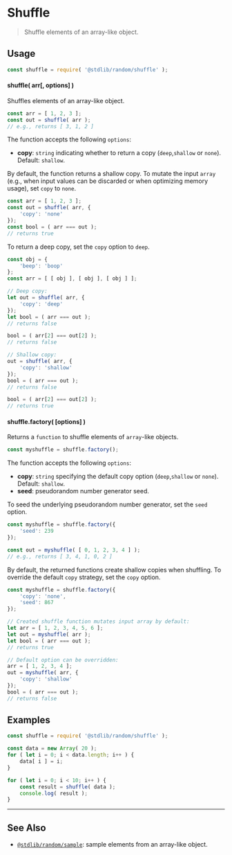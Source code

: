 <!--

@license Apache-2.0

Copyright (c) 2018 The Stdlib Authors.

Licensed under the Apache License, Version 2.0 (the "License");
you may not use this file except in compliance with the License.
You may obtain a copy of the License at

   http://www.apache.org/licenses/LICENSE-2.0

Unless required by applicable law or agreed to in writing, software
distributed under the License is distributed on an "AS IS" BASIS,
WITHOUT WARRANTIES OR CONDITIONS OF ANY KIND, either express or implied.
See the License for the specific language governing permissions and
limitations under the License.

-->

# Shuffle

> Shuffle elements of an array-like object.

<section class="intro">

</section>

<!-- /.intro -->

<section class="usage">

## Usage

```javascript
const shuffle = require( '@stdlib/random/shuffle' );
```

#### shuffle( arr\[, options] )

Shuffles elements of an array-like object.

```javascript
const arr = [ 1, 2, 3 ];
const out = shuffle( arr );
// e.g., returns [ 3, 1, 2 ]
```

The function accepts the following `options`:

-   **copy**: `string` indicating whether to return a copy (`deep`,`shallow` or `none`). Default: `shallow`.

By default, the function returns a shallow copy. To mutate the input `array` (e.g., when input values can be discarded or when optimizing memory usage), set `copy` to `none`.

```javascript
const arr = [ 1, 2, 3 ];
const out = shuffle( arr, {
    'copy': 'none'
});
const bool = ( arr === out );
// returns true
```

To return a deep copy, set the `copy` option to `deep`.

```javascript
const obj = {
    'beep': 'boop'
};
const arr = [ [ obj ], [ obj ], [ obj ] ];

// Deep copy:
let out = shuffle( arr, {
    'copy': 'deep'
});
let bool = ( arr === out );
// returns false

bool = ( arr[2] === out[2] );
// returns false

// Shallow copy:
out = shuffle( arr, {
    'copy': 'shallow'
});
bool = ( arr === out );
// returns false

bool = ( arr[2] === out[2] );
// returns true
```

#### shuffle.factory( \[options] )

Returns a `function` to shuffle elements of `array`-like objects.

```javascript
const myshuffle = shuffle.factory();
```

The function accepts the following `options`:

-   **copy**: `string` specifying the default copy option (`deep`,`shallow` or `none`). Default: `shallow`.
-   **seed**: pseudorandom number generator seed.

To seed the underlying pseudorandom number generator, set the `seed` option.

```javascript
const myshuffle = shuffle.factory({
    'seed': 239
});

const out = myshuffle( [ 0, 1, 2, 3, 4 ] );
// e.g., returns [ 3, 4, 1, 0, 2 ]
```

By default, the returned functions create shallow copies when shuffling. To override the default `copy` strategy, set the `copy` option.

```javascript
const myshuffle = shuffle.factory({
    'copy': 'none',
    'seed': 867
});

// Created shuffle function mutates input array by default:
let arr = [ 1, 2, 3, 4, 5, 6 ];
let out = myshuffle( arr );
let bool = ( arr === out );
// returns true

// Default option can be overridden:
arr = [ 1, 2, 3, 4 ];
out = myshuffle( arr, {
    'copy': 'shallow'
});
bool = ( arr === out );
// returns false
```

</section>

<!-- /.usage -->

<section class="examples">

## Examples

<!-- eslint no-undef: "error" -->

```javascript
const shuffle = require( '@stdlib/random/shuffle' );

const data = new Array( 20 );
for ( let i = 0; i < data.length; i++ ) {
    data[ i ] = i;
}

for ( let i = 0; i < 10; i++ ) {
    const result = shuffle( data );
    console.log( result );
}
```

</section>

<!-- /.examples -->

<!-- Section for related `stdlib` packages. Do not manually edit this section, as it is automatically populated. -->

<section class="related">

* * *

## See Also

-   <span class="package-name">[`@stdlib/random/sample`][@stdlib/random/sample]</span><span class="delimiter">: </span><span class="description">sample elements from an array-like object.</span>

</section>

<!-- /.related -->

<!-- Section for all links. Make sure to keep an empty line after the `section` element and another before the `/section` close. -->

<section class="links">

<!-- <related-links> -->

[@stdlib/random/sample]: https://github.com/stdlib-js/stdlib/tree/develop/lib/node_modules/%40stdlib/random/sample

<!-- </related-links> -->

</section>

<!-- /.links -->
